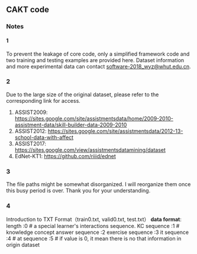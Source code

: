 ## CAKT code
### Notes
#### 1
To prevent the leakage of core code, only a simplified framework code and two training and testing examples are provided here.
Dataset information and more experimental data can contact software-2018_wyz@whut.edu.cn.
### 2
Due to the large size of the original dataset, please refer to the corresponding link for access.
1. ASSIST2009: https://sites.google.com/site/assistmentsdata/home/2009-2010-assistment-data/skill-builder-data-2009-2010
2. ASSIST2012: https://sites.google.com/site/assistmentsdata/2012-13-school-data-with-affect
3. ASSIST2017: https://sites.google.com/view/assistmentsdatamining/dataset
4. EdNet-KT1: https://github.com/riiid/ednet
### 3
The file paths might be somewhat disorganized. I will reorganize them once this busy period is over. Thank you for your understanding.
### 4
Introduction to TXT Format（train0.txt, valid0.txt, test.txt）
**data format**:
length :0        # a special learner's interactions sequence. 
KC sequence :1   # knowledge concept
answer sequence :2
exercise sequence :3
it sequence :4     #
at sequence  :5    # if value is 0, it mean there is no that information in origin dataset




